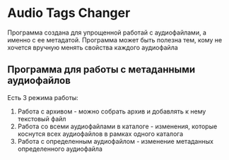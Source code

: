 # Audio Tags Changer
Программа создана для упрощенной работай с аудиофайлами, а именно с ее метадатой. Программа может быть полезна тем, кому не хочется вручную менять свойства каждого аудиофайла
## Программа для работы с метаданными аудиофайлов
Есть 3 режима работы:
1) Работа с архивом - можно собрать архив и добавлять к нему текстовый файл
2) Работа со всеми аудиофайлами в каталоге - изменения, которые коснутся всех аудиофайлов в рамках одного каталога
3) Работа с определенным аудиофайлом - изменение метаданных определенного аудиофайла

